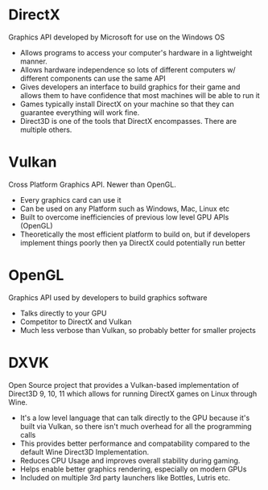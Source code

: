# DirectX
Graphics API developed by Microsoft for use on the Windows OS
- Allows programs to access your computer's hardware in a lightweight manner.
- Allows hardware independence so lots of different computers w/ different components can use the same API
- Gives developers an interface to build graphics for their game and allows them to have confidence that most machines will be able to run it
- Games typically install DirectX on your machine so that they can guarantee everything will work fine.
- Direct3D is one of the tools that DirectX encompasses.  There are multiple others.

# Vulkan
Cross Platform Graphics API.  Newer than OpenGL.
- Every graphics card can use it
- Can be used on any Platform such as Windows, Mac, Linux etc
- Built to overcome inefficiencies of previous low level GPU APIs (OpenGL)
- Theoretically the most efficient platform to build on, but if developers implement things poorly then ya DirectX could potentially run better

# OpenGL
Graphics API used by developers to build graphics software
- Talks directly to your GPU
- Competitor to DirectX and Vulkan
- Much less verbose than Vulkan, so probably better for smaller projects

# DXVK
Open Source project that provides a Vulkan-based implementation of Direct3D 9, 10, 11 which allows for running DirectX games on Linux through Wine.
- It's a low level language that can talk directly to the GPU because it's built via Vulkan, so there isn't much overhead for all the programming calls
- This provides better performance and compatability compared to the default Wine Direct3D Implementation.
- Reduces CPU Usage and improves overall stability during gaming.
- Helps enable better graphics rendering, especially on modern GPUs
- Included on multiple 3rd party launchers like Bottles, Lutris etc.
